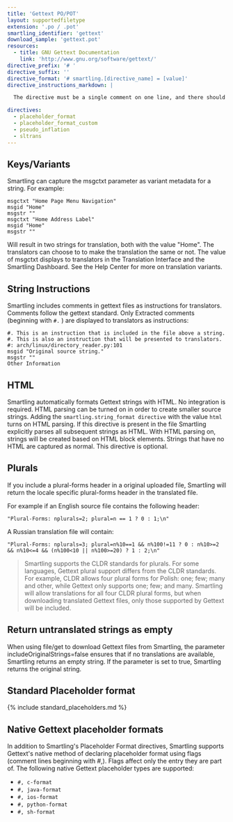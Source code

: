 ```yaml
---
title: 'Gettext PO/POT'
layout: supportedfiletype
extension: '.po / .pot'
smartling_identifier: 'gettext'
download_sample: 'gettext.pot'
resources: 
  - title: GNU Gettext Documentation
    link: 'http://www.gnu.org/software/gettext/'
directive_prefix: '# '
directive_suffix: ''
directive_format: '# smartling.[directive_name] = [value]'
directive_instructions_markdown: |

  The directive must be a single comment on one line, and there should not be any inline trailing symbols after the directive.  Directives apply to all strings that follow them. Directives can be changed throughout the file.

directives:
  - placeholder_format
  - placeholder_format_custom
  - pseudo_inflation
  - sltrans
---
```


## Keys/Variants

Smartling can capture the msgctxt parameter as variant metadata for a string. For example:

~~~
msgctxt "Home Page Menu Navigation"
msgid "Home"
msgstr ""
msgctxt "Home Address Label"
msgid "Home"
msgstr ""
~~~

Will result in two strings for translation, both with the value "Home". The translators can choose to to make the translation the same or not. The value of msgctxt displays to translators in the Translation Interface and the Smartling Dashboard. See the Help Center for more on translation variants.


## String Instructions

Smartling includes comments in gettext files as instructions for translators. Comments follow the gettext standard. Only Extracted comments (beginning with `#.` ) are displayed to translators as instructions:
~~~
#. This is an instruction that is included in the file above a string.
#. This is also an instruction that will be presented to translators.
#: arch/linux/directory_reader.py:101
msgid "Original source string."
msgstr ""
Other Information
~~~

## HTML

Smartling automatically formats Gettext strings with HTML. No integration is required. HTML parsing can be turned on in order to create smaller source strings. Adding the `smartling.string_format directive` with the value `html` turns on HTML parsing. If this directive is present in the file Smartling explicitly parses all subsequent strings as HTML. With HTML parsing on, strings will be created based on HTML block elements. Strings that have no HTML are captured as normal. This directive is optional.

## Plurals

If you include a plural-forms header in a original uploaded file, Smartling will return the locale specific plural-forms header in the translated file.

For example if an English source file contains the following header:

~~~
"Plural-Forms: nplurals=2; plural=n == 1 ? 0 : 1;\n"
~~~

A Russian translation file will contain:

~~~
"Plural-Forms: nplurals=3; plural=n%10==1 && n%100!=11 ? 0 : n%10>=2 && n%10<=4 && (n%100<10 || n%100>=20) ? 1 : 2;\n"
~~~

> Smartling supports the CLDR standards for plurals. For some languages, Gettext plural support differs from the CLDR standards. For example, CLDR allows four plural forms for Polish: one; few; many and other, while Gettext only supports one; few; and many. Smartling will allow translations for all four CLDR plural forms, but when downloading translated Gettext files, only those supported by Gettext will be included.

## Return untranslated strings as empty
When using file/get to download Gettext files from Smartling, the parameter includeOriginalStrings=false ensures that if no translations are available, Smartling returns an empty string. If the parameter is set to true, Smartling returns the original string.

## Standard Placeholder format

{% include standard_placeholders.md %} 

## Native Gettext placeholder formats

In addition to Smartling's Placeholder Format directives, Smartling supports Gettext's native method of declaring placeholder format using flags (comment lines beginning with #,). Flags affect only the entry they are part of. The following native Gettext placeholder types are supported:

* `#, c-format`
* `#, java-format`
* `#, ios-format`
* `#, python-format`
* `#, sh-format`